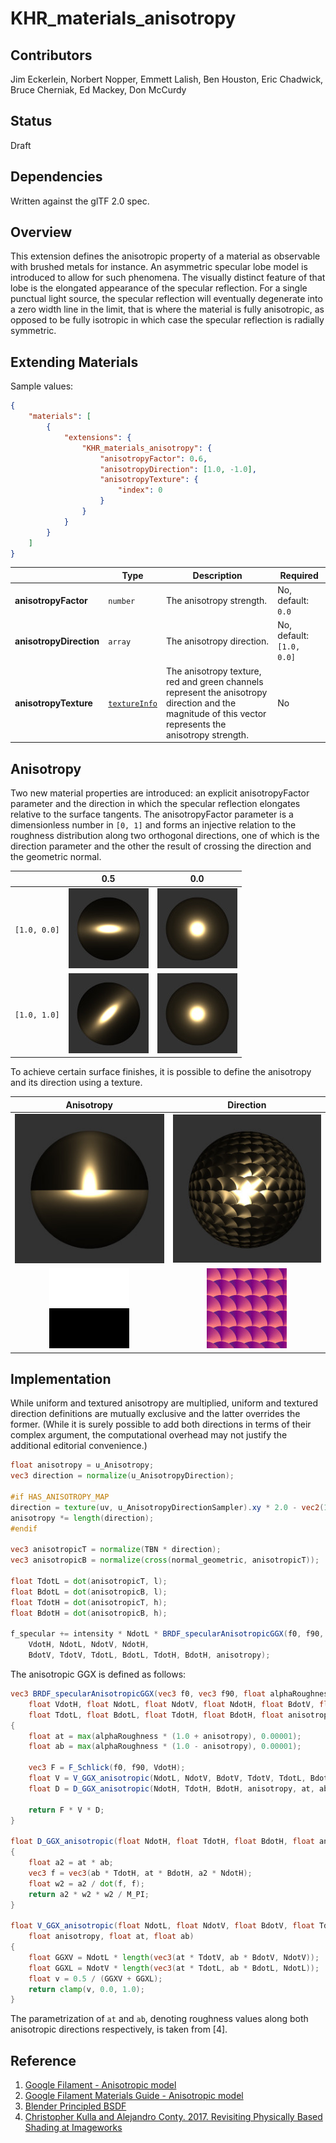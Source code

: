 # KHR\_materials\_anisotropy

## Contributors

Jim Eckerlein, Norbert Nopper, Emmett Lalish, Ben Houston, Eric Chadwick, Bruce Cherniak, Ed Mackey, Don McCurdy

## Status

Draft

## Dependencies

Written against the glTF 2.0 spec.

## Overview

This extension defines the anisotropic property of a material as observable with brushed metals for instance.
An asymmetric specular lobe model is introduced to allow for such phenomena.
The visually distinct feature of that lobe is the elongated appearance of the specular reflection.
For a single punctual light source, the specular reflection will eventually degenerate into a zero width line in the limit,
that is where the material is fully anisotropic, as opposed to be fully isotropic in which case the specular reflection is radially symmetric.

## Extending Materials

Sample values:

```json
{
    "materials": [
        {
            "extensions": {
                "KHR_materials_anisotropy": {
                    "anisotropyFactor": 0.6,
                    "anisotropyDirection": [1.0, -1.0],
                    "anisotropyTexture": {
                        "index": 0
                    }
                }
            }
        }
    ]
}
```

|                         | Type                                                                | Description               | Required                  |
| ----------------------- | ------------------------------------------------------------------- | ------------------------- | ------------------------- |
| **anisotropyFactor**    | `number`                                                            | The anisotropy strength.  | No, default: `0.0`        |
| **anisotropyDirection** | `array`                                                             | The anisotropy direction. | No, default: `[1.0, 0.0]` |
| **anisotropyTexture**   | [`textureInfo`](/specification/2.0/README.md#reference-textureInfo) | The anisotropy texture, red and green channels represent the anisotropy direction and the magnitude of this vector represents the anisotropy strength.   | No                        |

## Anisotropy

Two new material properties are introduced: an explicit anisotropyFactor parameter and the direction in which the specular reflection elongates relative to the surface tangents.
The anisotropyFactor parameter is a dimensionless number in `[0, 1]` and forms an injective relation to the roughness distribution along two orthogonal directions, one of which is the direction parameter and the other the result of crossing the direction and the geometric normal.

|              | 0.5                         | 0.0                         |
| ------------ | --------------------------- | --------------------------- |
| `[1.0, 0.0]` | ![Fig. 3](figures/fig3.jpg) | ![Fig. 2](figures/fig2.jpg) |
| `[1.0, 1.0]` | ![Fig. 6](figures/fig6.jpg) | ![Fig. 5](figures/fig5.jpg) |

To achieve certain surface finishes, it is possible to define the anisotropy and its direction using a texture.

|         Anisotropy          |           Direction           |
| :-------------------------: | :---------------------------: |
| ![Fig. 7](figures/fig7.jpg) |  ![Fig. 8](figures/fig8.jpg)  |
| ![Fig. 9](figures/fig9.jpg) | ![Fig. 10](figures/fig10.jpg) |

## Implementation

While uniform and textured anisotropy are multiplied, uniform and textured direction definitions are mutually exclusive and the latter overrides the former. (While it is surely possible to add both directions in terms of their complex argument, the computational overhead may not justify the additional editorial convenience.)

```glsl
float anisotropy = u_Anisotropy;
vec3 direction = normalize(u_AnisotropyDirection);

#if HAS_ANISOTROPY_MAP
direction = texture(uv, u_AnisotropyDirectionSampler).xy * 2.0 - vec2(1.0);
anisotropy *= length(direction);
#endif

vec3 anisotropicT = normalize(TBN * direction);
vec3 anisotropicB = normalize(cross(normal_geometric, anisotropicT));

float TdotL = dot(anisotropicT, l);
float BdotL = dot(anisotropicB, l);
float TdotH = dot(anisotropicT, h);
float BdotH = dot(anisotropicB, h);

f_specular += intensity * NdotL * BRDF_specularAnisotropicGGX(f0, f90, alphaRoughness,
    VdotH, NdotL, NdotV, NdotH,
    BdotV, TdotV, TdotL, BdotL, TdotH, BdotH, anisotropy);
```

The anisotropic GGX is defined as follows:

```glsl
vec3 BRDF_specularAnisotropicGGX(vec3 f0, vec3 f90, float alphaRoughness,
    float VdotH, float NdotL, float NdotV, float NdotH, float BdotV, float TdotV,
    float TdotL, float BdotL, float TdotH, float BdotH, float anisotropy)
{
    float at = max(alphaRoughness * (1.0 + anisotropy), 0.00001);
    float ab = max(alphaRoughness * (1.0 - anisotropy), 0.00001);

    vec3 F = F_Schlick(f0, f90, VdotH);
    float V = V_GGX_anisotropic(NdotL, NdotV, BdotV, TdotV, TdotL, BdotL, anisotropy, at, ab);
    float D = D_GGX_anisotropic(NdotH, TdotH, BdotH, anisotropy, at, ab);

    return F * V * D;
}

float D_GGX_anisotropic(float NdotH, float TdotH, float BdotH, float anisotropy, float at, float ab)
{
    float a2 = at * ab;
    vec3 f = vec3(ab * TdotH, at * BdotH, a2 * NdotH);
    float w2 = a2 / dot(f, f);
    return a2 * w2 * w2 / M_PI;
}

float V_GGX_anisotropic(float NdotL, float NdotV, float BdotV, float TdotV, float TdotL, float BdotL,
    float anisotropy, float at, float ab)
{
    float GGXV = NdotL * length(vec3(at * TdotV, ab * BdotV, NdotV));
    float GGXL = NdotV * length(vec3(at * TdotL, ab * BdotL, NdotL));
    float v = 0.5 / (GGXV + GGXL);
    return clamp(v, 0.0, 1.0);
}
```

The parametrization of `at` and `ab`, denoting roughness values along both anisotropic directions respectively, is taken from [4].

## Reference

1. [Google Filament - Anisotropic model](https://google.github.io/filament/Filament.md.html#materialsystem/anisotropicmodel)
2. [Google Filament Materials Guide - Anisotropic model](https://google.github.io/filament/Materials.md.html#materialmodels/litmodel/anisotropy)
3. [Blender Principled BSDF](https://docs.blender.org/manual/en/latest/render/shader_nodes/shader/principled.html)
4. [Christopher Kulla and Alejandro Conty. 2017. Revisiting Physically Based Shading at Imageworks](https://blog.selfshadow.com/publications/s2017-shading-course/imageworks/s2017_pbs_imageworks_slides_v2.pdf)
